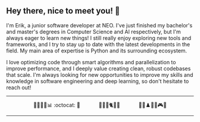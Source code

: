 ## Hey there, nice to meet you! 👋

I'm Erik, a junior software developer at NEO. I've just finished my bachelor's and master's degrees in Computer Science and AI respectively, but I'm always eager to learn new things! I still really enjoy exploring new tools and frameworks, and I try to stay up to date with the latest developments in the field. My main area of expertise is Python and its surrounding ecosystem.

I love optimizing code through smart algorithms and parallelization to improve performance, and I deeply value creating clean, robust codebases that scale. I'm always looking for new opportunities to improve my skills and knowledge in software engineering and deep learning, so don't hesitate to reach out!

---

<p align="center">
  👨‍💻🐍🐧📊 :octocat: 🤖
  &emsp;&emsp;&emsp;
  🌳🌊🌷🐈🌈🗻
  &emsp;&emsp;&emsp;
  🧗🏼♟️🎢🏓🎮🎶
</p>

---
